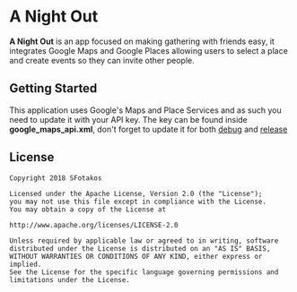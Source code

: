 #  A Night Out

**A Night Out** is an app focused on making gathering with friends easy, it integrates Google Maps and Google Places allowing users to select a place and create events so they can invite other people.

## Getting Started

This application uses Google's Maps and Place Services and as such you need to update it with your API key.
The key can be found inside **google_maps_api.xml**, don't forget to update it for both [debug](app/src/debug/res/values/google_maps_api.xml) and [release](app/src/release/res/values/google_maps_api.xml)

## License

```
Copyright 2018 SFotakos

Licensed under the Apache License, Version 2.0 (the "License");
you may not use this file except in compliance with the License.
You may obtain a copy of the License at

http://www.apache.org/licenses/LICENSE-2.0

Unless required by applicable law or agreed to in writing, software
distributed under the License is distributed on an "AS IS" BASIS,
WITHOUT WARRANTIES OR CONDITIONS OF ANY KIND, either express or implied.
See the License for the specific language governing permissions and
limitations under the License.
```
